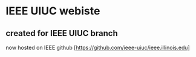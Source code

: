 # IEEE UIUC webiste

## created for IEEE UIUC branch
now hosted on IEEE github [https://github.com/ieee-uiuc/ieee.illinois.edu]
